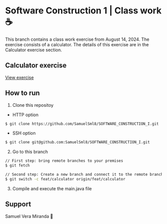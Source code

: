 # Software Construction 1 | Class work ☕

This branch contains a class work exercise from August 14, 2024. The exercise consists of a calculator. The details of this exercise are in the Calculator exercise section.
## Calculator exercise
[View exercise](https://docs.google.com/document/u/0/d/1DG-5l6iije4D13t-0HydmtlXjSd4gvq9xkjof7k89sI/mobilebasic)

## How to run

1. Clone this repositoy

  - HTTP option
```bash
$ git clone https://github.com/SamuelSml8/SOFTWARE_CONSTRUCTION_I.git
```

  - SSH option
```bash
$ git clone git@github.com:SamuelSml8/SOFTWARE_CONSTRUCTION_I.git
```

2. Go to this branch
```bash
// First step: bring remote branches to your premises
$ git fetch 

// Second step: Create a new branch and connect it to the remote branch
$ git switch -c feat/calculator origin/feat/calculator
```

3. Compile and execute the main.java file

## Support

Samuel Vera Miranda 🚀
